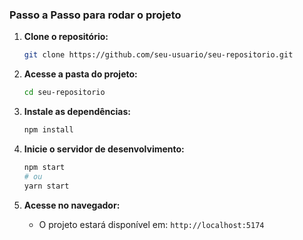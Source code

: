 ### Passo a Passo para rodar o projeto

1. **Clone o repositório:**
   ```bash
   git clone https://github.com/seu-usuario/seu-repositorio.git
   ```

2. **Acesse a pasta do projeto:**
   ```bash
   cd seu-repositorio
   ```

3. **Instale as dependências:**
   ```bash
   npm install

   
4. **Inicie o servidor de desenvolvimento:**
   ```bash
   npm start
   # ou
   yarn start
   ```

5. **Acesse no navegador:**
   - O projeto estará disponível em: `http://localhost:5174`

